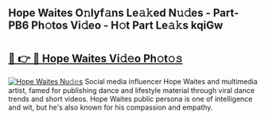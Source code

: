 ## Hope Waites O𝚗lyf𝚊ns Le𝚊𝚔ed N𝚞𝚍es - Part-PB6 Ph𝚘tos Vi𝚍eo - H𝚘t Part Le𝚊𝚔s kqiGw

# <h2><a href="http://hf1i6dw.feru.top/?c=Hope+Waites">🔗 👉 🔴 Hope Waites Vi𝚍𝚎o Ph𝚘t𝚘𝚜</a></h2>

[![Hope Waites Nu𝚍𝚎s](https://i.imgur.com/0TWrTi3.gif)](http://hf1i6dw.feru.top/?c=Hope+Waites)
Social media influencer Hope Waites and multimedia artist, famed for publishing dance and lifestyle material through viral dance trends and short videos. Hope Waites public persona is one of intelligence and wit, but he's also known for his compassion and empathy. 
